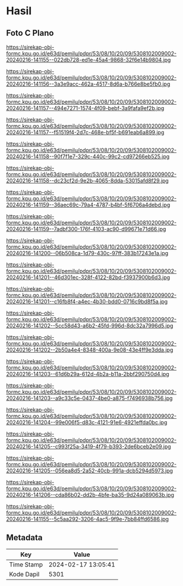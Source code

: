 # Hasil

## Foto C Plano

https://sirekap-obj-formc.kpu.go.id/e63d/pemilu/pdpr/53/08/10/20/09/5308102009002-20240216-141155--022db728-ed1e-45a4-9868-32f6e14b9804.jpg

https://sirekap-obj-formc.kpu.go.id/e63d/pemilu/pdpr/53/08/10/20/09/5308102009002-20240216-141156--3a3e9acc-462a-4517-8d6a-b766e8be5fb0.jpg

https://sirekap-obj-formc.kpu.go.id/e63d/pemilu/pdpr/53/08/10/20/09/5308102009002-20240216-141157--494e7271-1574-4f09-bebf-3a9fafa9ef2b.jpg

https://sirekap-obj-formc.kpu.go.id/e63d/pemilu/pdpr/53/08/10/20/09/5308102009002-20240216-141157--f51519f4-2d7c-468e-bf5f-b691eab6a899.jpg

https://sirekap-obj-formc.kpu.go.id/e63d/pemilu/pdpr/53/08/10/20/09/5308102009002-20240216-141158--90f7f1e7-329c-440c-99c2-cd97266eb525.jpg

https://sirekap-obj-formc.kpu.go.id/e63d/pemilu/pdpr/53/08/10/20/09/5308102009002-20240216-141158--dc23cf2d-9e2b-4065-8dda-53015afd8f29.jpg

https://sirekap-obj-formc.kpu.go.id/e63d/pemilu/pdpr/53/08/10/20/09/5308102009002-20240216-141159--36aec69c-79a4-4787-b4bf-5f6706a4debd.jpg

https://sirekap-obj-formc.kpu.go.id/e63d/pemilu/pdpr/53/08/10/20/09/5308102009002-20240216-141159--7adbf300-176f-4103-ac90-d99671e71d66.jpg

https://sirekap-obj-formc.kpu.go.id/e63d/pemilu/pdpr/53/08/10/20/09/5308102009002-20240216-141200--06b508ca-1d79-430c-97ff-383b17243e1a.jpg

https://sirekap-obj-formc.kpu.go.id/e63d/pemilu/pdpr/53/08/10/20/09/5308102009002-20240216-141201--46d301ec-328f-4122-82bd-f3937900b6d3.jpg

https://sirekap-obj-formc.kpu.go.id/e63d/pemilu/pdpr/53/08/10/20/09/5308102009002-20240216-141201--c16fb8f4-a4ec-4b30-bdd0-0716c9bd8f5a.jpg

https://sirekap-obj-formc.kpu.go.id/e63d/pemilu/pdpr/53/08/10/20/09/5308102009002-20240216-141202--5cc58d43-a6b2-45fd-996d-8dc32a7996d5.jpg

https://sirekap-obj-formc.kpu.go.id/e63d/pemilu/pdpr/53/08/10/20/09/5308102009002-20240216-141202--2b50a4e4-8348-400a-9e08-43e4ff9e3dda.jpg

https://sirekap-obj-formc.kpu.go.id/e63d/pemilu/pdpr/53/08/10/20/09/5308102009002-20240216-141203--61d6b29a-612d-4b2a-b11a-2bbf290750d4.jpg

https://sirekap-obj-formc.kpu.go.id/e63d/pemilu/pdpr/53/08/10/20/09/5308102009002-20240216-141203--a9c33c5e-0437-4be0-a875-f7496938b756.jpg

https://sirekap-obj-formc.kpu.go.id/e63d/pemilu/pdpr/53/08/10/20/09/5308102009002-20240216-141204--99e006f5-d83c-4121-91e6-4921effda0bc.jpg

https://sirekap-obj-formc.kpu.go.id/e63d/pemilu/pdpr/53/08/10/20/09/5308102009002-20240216-141205--c993f25a-3419-4f79-b393-2de6bceb2e09.jpg

https://sirekap-obj-formc.kpu.go.id/e63d/pemilu/pdpr/53/08/10/20/09/5308102009002-20240216-141205--056ea8d5-2a52-40cb-991a-dcb5294d5973.jpg

https://sirekap-obj-formc.kpu.go.id/e63d/pemilu/pdpr/53/08/10/20/09/5308102009002-20240216-141206--cda86b02-dd2b-4bfe-ba35-9d24a089063b.jpg

https://sirekap-obj-formc.kpu.go.id/e63d/pemilu/pdpr/53/08/10/20/09/5308102009002-20240216-141155--5c5aa292-3206-4ac5-9f9e-7bb84ffd6586.jpg


## Metadata

| Key        | Value               |
| ---------- | ------------------- |
| Time Stamp | 2024-02-17 13:05:41 |
| Kode Dapil | 5301                |



